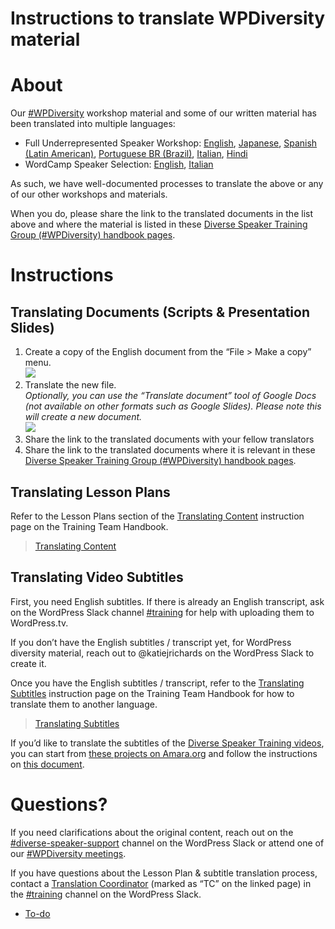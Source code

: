 # Instructions to translate WPDiversity material

# About

Our [#WPDiversity](https://make.wordpress.org/community/tag/wpdiversity/) workshop material and some of our written material has been translated into multiple languages:

*   Full Underrepresented Speaker Workshop: [English](https://learn.wordpress.org/lesson-plan/speaker-training-workshop/), [Japanese](https://ja.wordpress.org/team/handbook/diversity-speaker-training/), [Spanish (Latin American)](https://learn.wordpress.org/lesson-plan/taller-de-formacion-de-ponentes/), [Portuguese BR (Brazil)](https://learn.wordpress.org/lesson-plan/treinamento-de-palestrantes/), [Italian](https://learn.wordpress.org/lesson-plan/workshop-di-formazione-degli-speaker/), [Hindi](https://learn.wordpress.org/lesson-plan/hi-speaker-training-workshop/)
*   WordCamp Speaker Selection: [English](https://make.wordpress.org/community/handbook/wordcamp-organizer/planning-details/speakers/wordcamp-speaker-selection/), [Italian](https://it.wordpress.org/team/handbook/community/wordcamp-organizer/dettagli-di-pianificazione/speaker/come-selezionare-speaker-per-i-wordcamp/)

As such, we have well-documented processes to translate the above or any of our other workshops and materials.

When you do, please share the link to the translated documents in the list above and where the material is listed in these [Diverse Speaker Training Group (#WPDiversity) handbook pages](https://tiny.cc/wpdiversity).  

# Instructions

## Translating Documents (Scripts & Presentation Slides)

1.  Create a copy of the English document from the “File > Make a copy” menu.  
    ![](https://make.wordpress.org/community/files/2023/08/make-a-copy-doc.png)
2.  Translate the new file.  
    *Optionally, you can use the “Translate document” tool of Google Docs (not available on other formats such as Google Slides). Please note this will create a new document.*  
    ![](https://make.wordpress.org/community/files/2023/08/translate-doc.png)
3.  Share the link to the translated documents with your fellow translators
4.  Share the link to the translated documents where it is relevant in these [Diverse Speaker Training Group (#WPDiversity) handbook pages](https://tiny.cc/wpdiversity).

## Translating Lesson Plans

Refer to the Lesson Plans section of the [Translating Content](https://make.wordpress.org/training/handbook/training-team-how-to-guides/content-localization/translating-content/) instruction page on the Training Team Handbook.

> [Translating Content](https://make.wordpress.org/training/handbook/training-team-how-to-guides/content-localization/translating-content/)

## Translating Video Subtitles

First, you need English subtitles. If there is already an English transcript, ask on the WordPress Slack channel [#training](https://wordpress.slack.com/archives/C02RW657Q) for help with uploading them to WordPress.tv.

If you don’t have the English subtitles / transcript yet, for WordPress diversity material, reach out to @katiejrichards on the WordPress Slack to create it.

Once you have the English subtitles / transcript, refer to the [Translating Subtitles](https://make.wordpress.org/training/handbook/training-team-how-to-guides/content-localization/translating-subtitles/) instruction page on the Training Team Handbook for how to translate them to another language.

> [Translating Subtitles](https://make.wordpress.org/training/handbook/training-team-how-to-guides/content-localization/translating-subtitles/)

If you’d like to translate the subtitles of the [Diverse Speaker Training videos](https://wordpress.tv/?s=Diverse+Speaker+Training+Part), you can start from [these projects on Amara.org](https://amara.org/videos/search/?q=Diverse+Speaker+Training+Part) and follow the instructions on [this document](https://docs.google.com/document/d/1KGm2k2H3mFnOjo3zVm1Ui2oERn4t8IGo-BE5XtuiF9o/edit?usp=sharing).

# Questions?

If you need clarifications about the original content, reach out on the [#diverse-speaker-support](https://wordpress.slack.com/archives/C028SE81N3H) channel on the WordPress Slack or attend one of our [#WPDiversity meetings](https://make.wordpress.org/community/handbook/meetup-organizer/event-formats/diversity-speaker-training-workshop/our-programs-diverse-speaker-training-group-wpdiversity/#meetings).

If you have questions about the Lesson Plan & subtitle translation process, contact a [Translation Coordinator](https://make.wordpress.org/training/handbook/faculty-program/) (marked as “TC” on the linked page) in the [#training](https://wordpress.slack.com/archives/C02RW657Q) channel on the WordPress Slack.

*   [To-do](# "To-do")